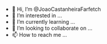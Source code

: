 - 👋 Hi, I’m @JoaoCastanheiraFarfetch
- 👀 I’m interested in ...
- 🌱 I’m currently learning ...
- 💞️ I’m looking to collaborate on ...
- 📫 How to reach me ...

<!---
JoaoCastanheiraFarfetch/JoaoCastanheiraFarfetch is a ✨ special ✨ repository because its `README.md` (this file) appears on your GitHub profile.
You can click the Preview link to take a look at your changes.
--->
